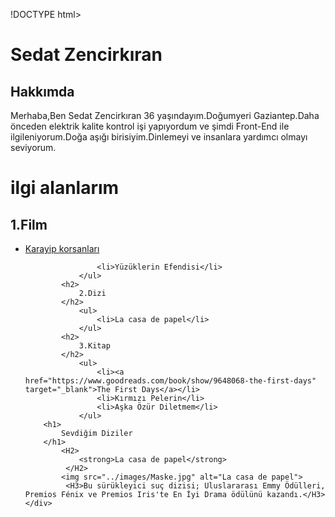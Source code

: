 !DOCTYPE html>
<html lang="en">
<head>
    <meta charset="UTF-8">
    <meta http-equiv="X-UA-Compatible" content="IE=edge">
    <meta name="viewport" content="width=device-width, initial-scale=1.0">
    <title>Document</title>
</head>
<body>
    <div>
        <!-- Adım Soyadım -->
        <h1>Sedat Zencirkıran</h1>
        <!-- Deneme -->
        <h2>Hakkımda</h2>
        <!-- Kendimi Tanıttığım Bölüm -->
        <p>Merhaba,Ben Sedat Zencirkıran 36 yaşındayım.Doğumyeri Gaziantep.Daha önceden elektrik kalite kontrol işi yapıyordum ve şimdi Front-End ile ilgileniyorum.Doğa aşığı birisiyim.Dinlemeyi ve insanlara yardımcı olmayı seviyorum.</p>
        <h1>
            ilgi alanlarım
        </h1>
            <h2>
                1.Film
            </h2>
                <ul>
                    <li><a href="https://www.fullhdfilmizlesene.pw/film/karayip-korsanlari-2-olu-adamin-sandigi-izle-fhd4/" target="_blank">
                        Karayip korsanları
                    </a></li>               
                
                    <li>Yüzüklerin Efendisi</li>
                </ul>
            <h2>
                2.Dizi
            </h2>
                <ul>
                    <li>La casa de papel</li>
                </ul>
            <h2>
                3.Kitap
            </h2>
                <ul>
                    <li><a href="https://www.goodreads.com/book/show/9648068-the-first-days" target="_blank">The First Days</a></li>
                    <li>Kırmızı Pelerin</li>
                    <li>Aşka Özür Diletmem</li>
                </ul>
        <h1>
            Sevdiğim Diziler
        </h1>
            <H2> 
                <strong>La casa de papel</strong>
             </H2>
            <img src="../images/Maske.jpg" alt="La casa de papel">
             <H3>Bu sürükleyici suç dizisi; Uluslararası Emmy Ödülleri, Premios Fénix ve Premios Iris'te En İyi Drama ödülünü kazandı.</H3>
    </div>

</body>
</html>
